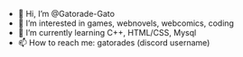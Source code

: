 - 👋 Hi, I’m @Gatorade-Gato
- 👀 I’m interested in games, webnovels, webcomics, coding
- 🌱 I’m currently learning C++, HTML/CSS, Mysql
- 📫 How to reach me: gatorades (discord username)

<!---
Gatorade-Gato/Gatorade-Gato is a ✨ special ✨ repository because its `README.md` (this file) appears on your GitHub profile.
You can click the Preview link to take a look at your changes.
--->

